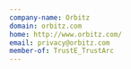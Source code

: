 ```yaml
---
company-name: Orbitz
domain: orbitz.com
home: http://www.orbitz.com/
email: privacy@orbitz.com
member-of: TrustE_TrustArc
---
```




